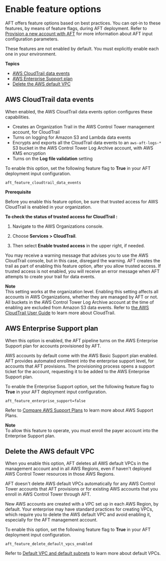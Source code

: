 # Enable feature options<a name="aft-feature-options"></a>

AFT offers feature options based on best practices\. You can opt\-in to these features, by means of feature flags, during AFT deployment\. Refer to [Provision a new account with AFT](aft-provision-account.md) for more information about AFT input configuration parameters\.

These features are not enabled by default\. You must explicitly enable each one in your environment\.

**Topics**
+ [AWS CloudTrail data events](#cloudtrail-data-event-option)
+ [AWS Enterprise Support plan](#enterprise-support-option)
+ [Delete the AWS default VPC](#delete-default-vpc-option)

## AWS CloudTrail data events<a name="cloudtrail-data-event-option"></a>

When enabled, the AWS CloudTrail data events option configures these capabilities\.
+ Creates an Organization Trail in the AWS Control Tower management account, for CloudTrail
+ Turns on logging for Amazon S3 and Lambda data events
+ Encrypts and exports all the CloudTrail data events to an `aws-aft-logs-*` S3 bucket in the AWS Control Tower Log Archive account, with AWS KMS encryption
+ Turns on the **Log file validation** setting

To enable this option, set the following feature flag to **True** in your AFT deployment input configuration\.

```
aft_feature_cloudtrail_data_events
```

**Prerequisite**

Before you enable this feature option, be sure that trusted access for AWS CloudTrail is enabled in your organization\. 

**To check the status of trusted access for CloudTrail :**

1. Navigate to the AWS Organizations console\.

1. Choose **Services > CloudTrail**\.

1. Then select **Enable trusted access** in the upper right, if needed\.

You may receive a warning message that advises you to use the AWS CloudTrail console, but in this case, disregard the warning\. AFT creates the trail as part of enabling this feature option, after you allow trusted access\. If trusted access is not enabled, you will receive an error message when AFT attempts to create your trail for data events\.

**Note**  
This setting works at the organization level\. Enabling this setting affects all accounts in AWS Organizations, whether they are managed by AFT or not\. All buckets in the AWS Control Tower Log Archive account at the time of enabling are excluded from Amazon S3 data events\. Refer to [the AWS CloudTrail User Guide](https://docs.aws.amazon.com/awscloudtrail/latest/userguide/cloudtrail-user-guide.html) to learn more about CloudTrail\.

## AWS Enterprise Support plan<a name="enterprise-support-option"></a>

When this option is enabled, the AFT pipeline turns on the AWS Enterprise Support plan for accounts provisioned by AFT\.

AWS accounts by default come with the AWS Basic Support plan enabled\. AFT provides automated enrollment into the enterprise support level, for accounts that AFT provisions\. The provisioning process opens a support ticket for the account, requesting it to be added to the AWS Enterprise Support plan\.

To enable the Enterprise Support option, set the following feature flag to **True** in your AFT deployment input configuration\.

```
aft_feature_enterprise_support=false
```

Refer to [Compare AWS Support Plans](http://aws.amazon.com/premiumsupport/plans/) to learn more about AWS Support Plans\.

**Note**  
To allow this feature to operate, you must enroll the payer account into the Enterprise Support plan\.

## Delete the AWS default VPC<a name="delete-default-vpc-option"></a>

 When you enable this option, AFT deletes all AWS default VPCs in the management account and in all AWS Regions, even if haven't deployed AWS Control Tower resources in those AWS Regions\. 

 AFT doesn't delete AWS default VPCs automatically for any AWS Control Tower accounts that AFT provisions or for existing AWS accounts that you enroll in AWS Control Tower through AFT\. 

New AWS accounts are created with a VPC set up in each AWS Region, by default\. Your enterprise may have standard practices for creating VPCs, which require you to delete the AWS default VPC and avoid enabling it, especially for the AFT management account\. 

To enable this option, set the following feature flag to **True** in your AFT deployment input configuration\.

```
aft_feature_delete_default_vpcs_enabled
```

Refer to [Default VPC and default subnets](https://docs.aws.amazon.com/vpc/latest/userguide/default-vpc.html) to learn more about default VPCs\.